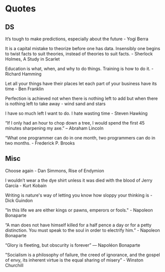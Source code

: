 # Quotes
## DS
It’s tough to make predictions, especially about the future - Yogi Berra

It is a capital mistake to theorize before one has data. Insensibly one begins to twist facts to suit theories, instead of theories to suit facts. - Sherlock Holmes, A Study in Scarlet

Education is what, when, and why to do things. Training is how to do it. - Richard Hamming

Let all your things have their places let each part of your business have its time - Ben Franklin

Perfection is achieved not when there is nothing left to add but when there is nothing left to take away - wind sand and stars

I have so much left I want to do. I hate wasting time - Steven Hawking

“If I only had an hour to chop down a tree, I would spend the first 45 minutes sharpening my axe.” – Abraham Lincoln

“What one programmer can do in one month, two programmers can do in two months. - Frederick P. Brooks


## Misc
Choose again - Dan Simmons, Rise of Endymion

I wouldn’t wear a the dye shirt unless it was died with the blood of Jerry García - Kurt Kobain

Writing is nature's way of letting you know how sloppy your thinking is - Dick Guindon

"In this life we are either kings or pawns, emperors or fools." - Napoleon Bonaparte

“A man does not have himself killed for a half pence a day or for a petty distinction. You must speak to the soul in order to electrify him.” - Napoleon Bonaparte

“Glory is fleeting, but obscurity is forever” ― Napoléon Bonaparte

"Socialism is a philosophy of failure, the creed of ignorance, and the gospel of envy, its inherent virtue is the equal sharing of misery" - Winston Churchill